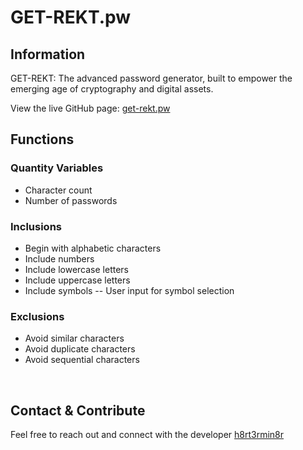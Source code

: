 # GET-REKT.pw

## Information

GET-REKT: The advanced password generator, built to empower the emerging age of cryptography and digital assets.

View the live GitHub page: [get-rekt.pw](http://get-rekt.pw)
<br>

## Functions

### Quantity Variables
- Character count
- Number of passwords
### Inclusions
- Begin with alphabetic characters
- Include numbers
- Include lowercase letters
- Include uppercase letters
- Include symbols
-- User input for symbol selection
### Exclusions
- Avoid similar characters
- Avoid duplicate characters
- Avoid sequential characters

<br>

## Contact & Contribute

Feel free to reach out and connect with the developer [h8rt3rmin8r](http://h8rt3rmin8r.com)
